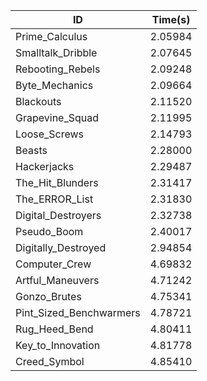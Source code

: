 |ID|Time(s)|
|-|-|
|Prime_Calculus|2.05984|
|Smalltalk_Dribble|2.07645|
|Rebooting_Rebels|2.09248|
|Byte_Mechanics|2.09664|
|Blackouts|2.11520|
|Grapevine_Squad|2.11995|
|Loose_Screws|2.14793|
|Beasts|2.28000|
|Hackerjacks|2.29487|
|The_Hit_Blunders|2.31417|
|The_ERROR_List|2.31830|
|Digital_Destroyers|2.32738|
|Pseudo_Boom|2.40017|
|Digitally_Destroyed|2.94854|
|Computer_Crew|4.69832|
|Artful_Maneuvers|4.71242|
|Gonzo_Brutes|4.75341|
|Pint_Sized_Benchwarmers|4.78721|
|Rug_Heed_Bend|4.80411|
|Key_to_Innovation|4.81778|
|Creed_Symbol|4.85410|
